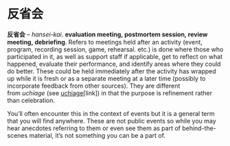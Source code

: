 # 反省会

**反省会** – *hansei-kai*. **evaluation meeting, postmortem session, review meeting, debriefing**. Refers to meetings held after an activity (event, program, recording session, game, rehearsal. etc.) is done where those who participated in it, as well as support staff if applicable, get to reflect on what happened, evaluate their performance, and identify areas where they could do better. These could be held immediately after the activity has wrapped up while it is fresh or as a separate meeting at a later time (possibly to incorporate feedback from other sources). They are different from *uchiage* (see [uchiage](https://whimsicaltranslations.wordpress.com/seiyuu-subculture-term-glossary/#uchiage)[link]) in that the purpose is refinement rather than celebration.  
  
You’ll often encounter this in the context of events but it is a general term that you will find anywhere. These are not public events so while you may hear anecdotes referring to them or even see them as part of behind-the-scenes material, it’s not something you can be a part of.
